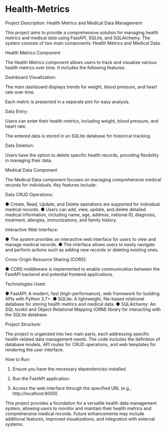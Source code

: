 # Health-Metrics

Project Description: Health Metrics and Medical Data Management

This project aims to provide a comprehensive solution for managing health metrics and medical data using FastAPI, SQLite, and SQLAlchemy. The system consists of two main components: Health Metrics and Medical Data.

Health Metrics Component

The Health Metrics component allows users to track and visualize various health metrics over time. It includes the following features:

Dashboard Visualization:

The main dashboard displays trends for weight, blood pressure, and heart rate over time.

Each metric is presented in a separate plot for easy analysis.

Data Entry:

Users can enter their health metrics, including weight, blood pressure, and heart rate.

The entered data is stored in an SQLite database for historical tracking.

Data Deletion:

Users have the option to delete specific health records, providing flexibility in managing their data.

Medical Data Component

The Medical Data component focuses on managing comprehensive medical records for individuals. Key features include:

Data CRUD Operations:

●	Create, Read, Update, and Delete operations are supported for individual medical records.
●	Users can add, view, update, and delete detailed medical information, including name, age, address, national ID, diagnosis, treatment, allergies, immunizations, and family history.

Interactive Web Interface:

●	The system provides an interactive web interface for users to view and manage medical records.
●	The interface allows users to easily navigate and perform actions such as adding new records or deleting existing ones.

Cross-Origin Resource Sharing (CORS):
 
●	CORS middleware is implemented to enable communication between the FastAPI backend and potential frontend applications.

Technologies Used:

●	FastAPI: A modern, fast (high-performance), web framework for building APIs with Python 3.7+.
●	SQLite: A lightweight, file-based relational database for storing health metrics and medical data.
●	SQLAlchemy: An SQL toolkit and Object-Relational Mapping (ORM) library for interacting with the SQLite database.

Project Structure:

The project is organized into two main parts, each addressing specific health-related data management needs. The code includes the definition of database models, API routes for CRUD operations, and web templates for rendering the user interface.

How to Run:

1.	Ensure you have the necessary dependencies installed.

2.	Run the FastAPI application.

3.	Access the web interface through the specified URL (e.g., http://localhost:8000).



This project provides a foundation for a versatile health data management system, allowing users to monitor and maintain their health metrics and comprehensive medical records. Future enhancements may include additional features, improved visualizations, and integration with external systems.